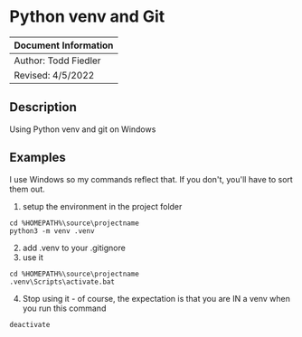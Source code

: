 # Python venv and Git 

| Document Information
| --------------------
| Author: Todd Fiedler
| Revised: 4/5/2022

## Description

Using Python venv and git on Windows

## Examples

I use Windows so my commands reflect that. If you don't, you'll have to sort them out.

1. setup the environment in the project folder

```
cd %HOMEPATH%\source\projectname
python3 -m venv .venv
```

2. add .venv to your .gitignore
3. use it

```
cd %HOMEPATH%\source\projectname
.venv\Scripts\activate.bat
```

4. Stop using it - of course, the expectation is that you are IN a venv when you run this command

```
deactivate
```




